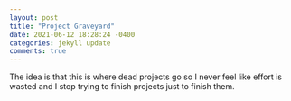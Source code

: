 ```yaml
---
layout: post
title: "Project Graveyard"
date: 2021-06-12 18:28:24 -0400
categories: jekyll update
comments: true
---
```


The idea is that this is where dead projects go so I never feel like effort is wasted and I stop trying to finish projects just to finish them.
